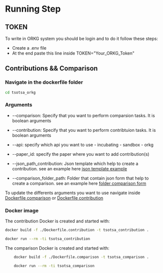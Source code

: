 # Running Step

## TOKEN

To write in ORKG system you should be login and to do it follow these steps:

- Create a .env file
- At the end paste this line inside TOKEN="Your_ORKG_Token"

## Contributions &&  Comparison

### Navigate in the dockerfile folder

```bash
cd tsotsa_orkg
```

### Arguments

- --comparison: Specify that you want to perform comparsion tasks. It is boolean arguments
  
- --contribution: Specify that you want to perform contribtuion tasks. It is boolean arguments
  
- --api: specify which api you want to use
        - incubating
        - sandbox
        - orkg
  
- --paper_id: specify the paper where you want to add contribution(s)
  
- --json_path_contribution: Json template which help to create a contribution. see an example here [json template example](./data/contributions/full_json_template.json)

- --comparison_folder_path: Folder that contain json form that help to create a comparison. see an example here [folder comparison form](./data/comparisons/)

To update the differents arguments you want to use navigate inside [Dockerfile comparison](./Dockerfile.comparison) or [Dockerfile contribution](./Dockerfile.contribution)

### Docker image

The contribution Docker is created and started with:

```sh
docker build -f ./Dockerfile.contribution -t tsotsa_contribution .
```

```sh
docker run --rm -ti tsotsa_contribution
```

The comparison Docker is created and started with:

```sh
    docker build -f ./Dockerfile.comparison -t tsotsa_comparison .
```

```sh
    docker run --rm -ti tsotsa_comparison
```
